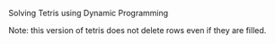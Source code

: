 Solving Tetris using Dynamic Programming

Note: this version of tetris does not delete rows even if they are filled.
